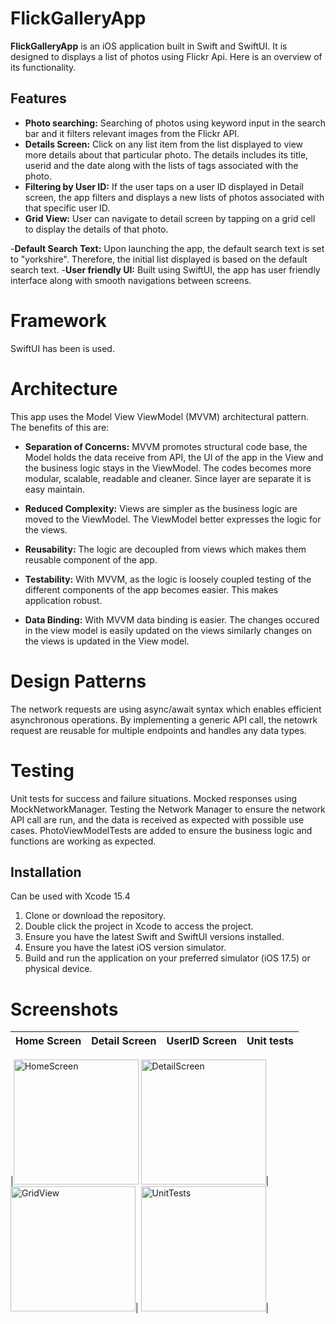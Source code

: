 # FlickGalleryApp

**FlickGalleryApp** is an iOS application built in Swift and SwiftUI. It is designed to displays a list of photos using Flickr Api. Here is an overview of its functionality. 

## Features

- **Photo searching:** Searching of photos using keyword input in the search bar  and it filters relevant images from the Flickr API. 
- **Details Screen:** Click on any list item from the list displayed to view more details about that particular photo. The details includes its title, userid and the date along with the lists of tags associated with the photo.
- **Filtering by User ID:** If the user taps on a user ID displayed in Detail screen, the app filters and displays a new lists of photos associated with that specific user ID.
- **Grid View:** User can navigate to detail screen by tapping on a grid cell to display the details of that photo. 
 
-**Default Search Text:** Upon launching the app, the default search text is set to "yorkshire". Therefore, the initial list displayed is based on the default search text. 
-**User friendly UI:** Built using SwiftUI, the app has user friendly interface along with smooth navigations between screens. 

# Framework
SwiftUI has been is used. 


# Architecture

This app uses the Model View ViewModel (MVVM) architectural pattern. The benefits of this are:

- **Separation of Concerns:** MVVM promotes structural code base, the Model holds the data receive from API, the UI of the app in the View and the business logic stays in the ViewModel. The codes becomes more modular, scalable, readable and cleaner. Since layer are separate it is easy maintain. 

- **Reduced Complexity:** Views are simpler as the business logic are moved to the ViewModel. The ViewModel better expresses the logic for the views.

- **Reusability:** The logic are decoupled from views which makes them reusable component of the app. 

- **Testability:** With MVVM, as the logic is loosely coupled testing of the different components of the app becomes easier. This makes application robust. 

- **Data Binding:** With MVVM data binding is easier. The changes occured in the view model is easily updated on the views similarly changes on the views is updated in the View model.  


# Design Patterns
The network requests are using async/await syntax which enables efficient asynchronous operations. By implementing a generic API call, the netowrk request are reusable for multiple endpoints and handles any data types.


# Testing
Unit tests for success and failure situations. Mocked responses using MockNetworkManager. Testing the Network Manager to ensure the network API call are run, and the data is received as expected with possible use cases. PhotoViewModelTests are added to ensure the business logic and functions are working as expected.

## Installation

Can be used with Xcode 15.4 

1. Clone or download the repository.
2. Double click the project in Xcode to access the project.
3. Ensure you have the latest Swift and SwiftUI versions installed.
4. Ensure you have the latest iOS version simulator.
5. Build and run the application on your preferred simulator (iOS 17.5) or physical device.


# Screenshots

|Home Screen|Detail Screen|UserID Screen|Unit tests|
|-------|-------|-------|-------|

|<img width="200" alt="HomeScreen" src="https://github.com/sandhya-2/FlickGallery/assets/15943310/d3e45c98-5d50-4c6b-8aaf-7312bc72ac50">
<img width="200" alt="DetailScreen" src="https://github.com/sandhya-2/FlickGallery/assets/15943310/c01d4c1b-33a3-46cd-851c-d2b189b82760">|
<img width="200" alt="GridView" src="https://github.com/sandhya-2/FlickGallery/assets/15943310/94e65653-d732-4c7e-8921-bae8e47be6d0">|
<img width="200" alt="UnitTests" src="https://github.com/sandhya-2/FlickGallery/assets/15943310/db60fbcf-5e0e-4d7d-b143-719beeb1e721">|

